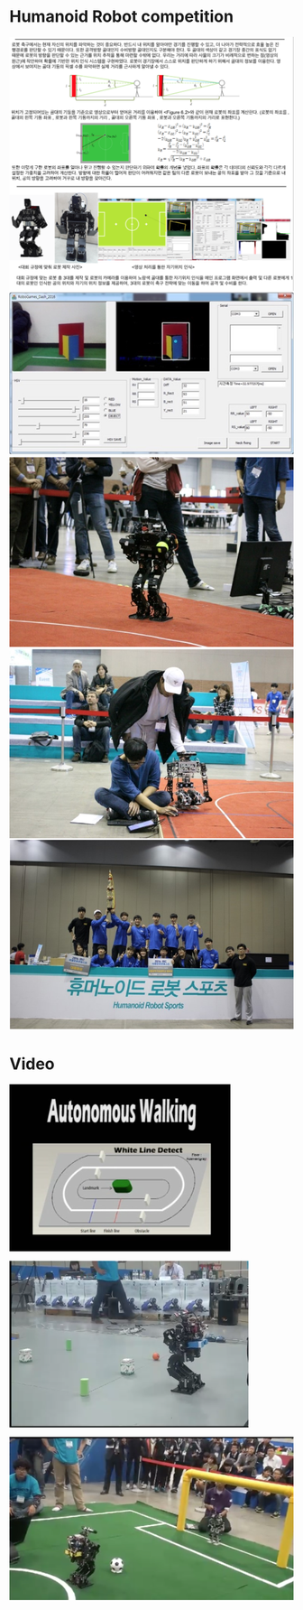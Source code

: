 # Humanoid Robot competition
![Structure](../assets/rnd/1.png)
![Structure](../assets/rnd/11.png)
![Structure](../assets/rnd/2.png)
![Structure](../assets/rnd/3.png)
![Structure](../assets/rnd/4.png)

# Video

[![Video](../assets/rnd/autonomous_walking.png)](https://youtu.be/kQNjoTFVPc4)

[![Video](../assets/rnd/object_detection.png)](https://www.youtube.com/watch?v=X9RNKX111RY)

[![Video](../assets/rnd/penalty_kick.png)](https://youtu.be/PTTJLG46A4Q)

